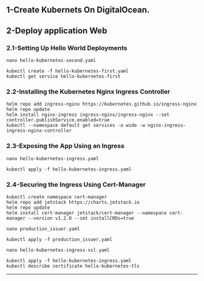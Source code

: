 ## 1-Create Kubernets On DigitalOcean.
## 2-Deploy application Web
### 2.1-Setting Up Hello World Deployments
```
nano hello-kubernetes-second.yaml 
```
```
kubectl create -f hello-kubernetes-first.yaml
kubectl get service hello-kubernetes-first
```

### 2.2-Installing the Kubernetes Nginx Ingress Controller
```
helm repo add ingress-nginx https://kubernetes.github.io/ingress-nginx
helm repo update
helm install nginx-ingress ingress-nginx/ingress-nginx --set controller.publishService.enabled=true
kubectl --namespace default get services -o wide -w nginx-ingress-ingress-nginx-controller
```

### 2.3-Exposing the App Using an Ingress
```
nano hello-kubernetes-ingress.yaml
```
```
kubectl apply -f hello-kubernetes-ingress.yaml
```
### 2.4-Securing the Ingress Using Cert-Manager
```
kubectl create namespace cert-manager
helm repo add jetstack https://charts.jetstack.io
helm repo update
helm install cert-manager jetstack/cert-manager --namespace cert-manager --version v1.2.0 --set installCRDs=true
```
```
nano production_issuer.yaml
```
```
kubectl apply -f production_issuer.yaml
```
```
nano hello-kubernetes-ingress-ssl.yaml
```
```
kubectl apply -f hello-kubernetes-ingress.yaml
kubectl describe certificate hello-kubernetes-tls
```
---



